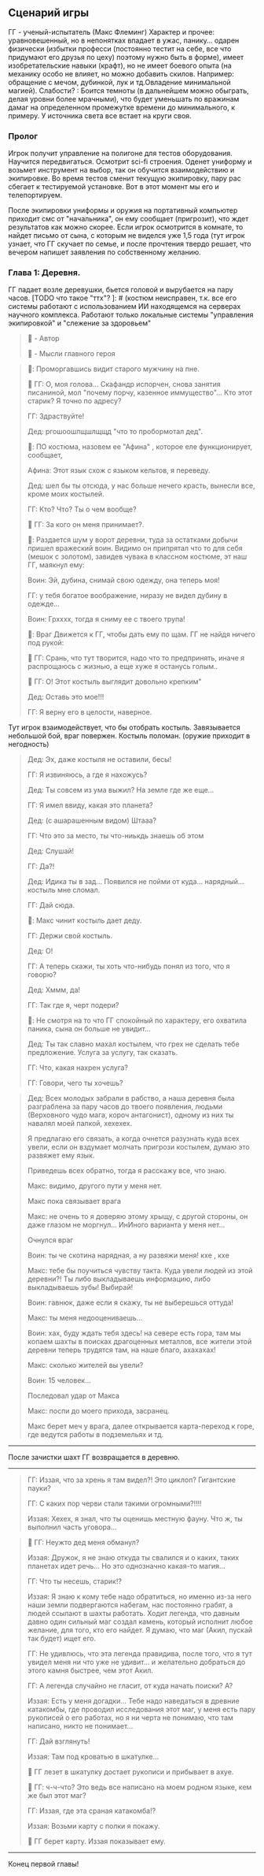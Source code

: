 ## Сценарий игры

[TODO убрать описание ГГ из сценария]: #
ГГ - ученый-испытатель (Макс Флеминг) 
Характер и прочее: уравновешенный, но в непонятках впадает в ужас, панику… одарен физически (избытки професси (постоянно тестит на себе, все что придумают его друзья по цеху) поэтому нужно быть в форме), имеет изобретательские навыки (крафт), но не имеет боевого опыта (на механику особо не влияет, но можно добавить скилов. Например: обращение с мечом, дубинкой, лук и тд.Овладение минимальной магией). 
Слабости? : 
Боится темноты (в дальнейшем можно обыграть, делая уровни более мрачными), что будет уменьшать по вражинам дамаг на определенном промежутке времени до минимального, к примеру. У источника света все встает на круги своя. 

### Пролог

Игрок получит управление на полигоне для тестов оборудования. 
Научится передвигаться. Осмотрит sci-fi строения. 
Оденет униформу и возьмет инструмент на выбор, так он обучится взаимодействию и экипировке.
Во время тестов сменит текущую экипировку, пару рас сбегает к тестируемой установке. Вот в этот момент мы его и телепортируем.

После экипировки униформы и оружия на портативный компьютер приходит смс от "начальника", он ему сообщает (пригрозит), что ждет результатов как можно скорее.
Если игрок осмотрится в комнате, то найдет письмо от сына, с которым не виделся уже 1,5 года (тут игрок узнает, что ГГ скучает по семье, и после прочтения твердо решает, что вечером напишет заявления по собственному желанию.



### Глава 1: Деревня. 

ГГ падает возле деревушки, бьется головой и вырубается на пару часов.
[TODO что такое "ттх"? ]: #
(костюм неисправен, т.к. все его системы работают с использованием ИИ находящемся на серверах научного комплекса. Работают только локальные системы "управления экипировкой" и "слежение за здоровьем"

> 📝 - Автор
> 
> 💭 - Мысли главного героя


> 📝: Проморгавшись видит старого мужчину на пне.
>
> 💭 ГГ: О, моя голова… Скафандр испорчен, снова занятия писаниной, мол "почему порчу, казенное иммущество"... Кто этот старик? Я точно по адресу?
> 
> ГГ: Здраствуйте!
> 
> Дед: ргошоошлщшлщщд "что то пробормотал дед".
> 
> 📝: ПО костюма, назовем ее "Афина" , которое еле функционирует, сообщает,
> 
> Афина: Этот язык схож с языком кельтов, я переведу.
> 
> Дед: шел бы ты отсюда, у нас больше нечего красть, вынесли все, кроме моих костылей.
> 
> ГГ: Кто? Что? Ты о чем вообще?
> 
> 💭 ГГ: За кого он меня принимает?.
> 
> 📝: Раздается шум у ворот деревни, туда за остатками добычи пришел вражеский воин. Видимо он припрятал что то для себя (мешок с золотом), завидев чувака в классном костюме, эт наш ГГ, маякнул ему:
> 
> Воин: Эй, дубина, снимай свою одежду, она теперь моя!
> 
> ГГ: у тебя богатое воображение, ниразу не видел дубину в одежде…
> 
> Воин: Грхххх, тогда я сниму ее с твоего трупа!
> 
> 📝: Враг Движется к ГГ, чтобы дать ему по щам. ГГ не найдя ничего под рукой:
> 
> 💭 ГГ: Срань, что тут творится, надо что то предпринять, иначе я распрощаюсь с жизнью, а еще хуже я останусь голым..
> 
> 💭 ГГ: О! Этот костыль выглядит довольно крепким"
> 
> Дед: Оставь это мое!!!
> 
> ГГ: Я верну его в целости, наверное. 

Тут игрок взаимодействует, что бы отобрать костыль.
Завязывается небольшой бой, враг повержен.
Костыль поломан. (оружие приходит в негодность) 

> Дед: Эх, даже костыля не оставили, бесы!
> 
> ГГ: Я извиняюсь, а где я нахожусь?
> 
> Дед: Ты совсем из ума выжил? На земле где же еще…
> 
> ГГ: Я имел ввиду, какая это планета?
> 
> Дед: (с ашарашенным видом) Штааа?
> 
> ГГ: Что это за место, ты что-ниькдь знаешь об этом
> 
> Дед: Слушай!
> 
> ГГ: Да?!
> 
> Дед: Идика ты в зад…  Появился не пойми от куда… нарядный… костыль мне сломал.
> 
> ГГ: Дай сюда.
> 
> 📝: Макс чинит костыль дает деду.
> 
> ГГ: Держи свой костыль.
> 
> Дед: О!
> 
> ГГ: А теперь скажи, ты хоть что-нибудь понял из того, что я говорю?
> 
> Дед: Хммм, да!
> 
> ГГ: Так где я, черт подери?
> 
> 📝: Не смотря на то что ГГ спокойный по характеру, его охватила паника, сына он больше не увидит…
> 
> Дед: Ты так славно махал костылем, что грех не сделать тебе предложение. Услуга за услугу, так сказать.
> 
> ГГ: Что, какая нахрен услуга?
> 
> ГГ: Говори, чего ты хочешь?






> Дед: Всех молодых забрали в рабство, а наша деревня была разграблена за пару часов до твоего появления, людьми (Верховного чудо мага, короч антагонист), одному из них ты навалял моей палкой, хехехех.
> 
> Я предлагаю его связать, а когда очнется разузнать куда всех увели, если он вздумает молчать пригрози костылем, думаю это развяжет ему язык.
> 
> Приведешь всех обратно, тогда я расскажу все, что знаю.
> 
> Макс: видимо, другого пути у меня нет.
> 
> Макс пока связывает врага
> 
> Макс: не очень то я доверяю этому хрыщу, с другой стороны, он даже глазом не моргнул… ИнИного варианта у меня нет…
> 
> Очнулся враг
> 
> Воин: ты че скотина нарядная,  а ну развяжи меня! кхе , кхе
> 
> Макс: тебе бы поучиться чувству такта. Куда увели людей из этой деревни?! Ты либо выкладываешь информацию, либо выкладываешь зубы! Выбирай!
> 
> Воин: гавнюк, даже если я скажу, ты не выберешься оттуда!
> 
> Макс: ты меня недооцениваешь…
> 
> Воин: хах, буду ждать тебя здесь! на севере есть гора, там мы копаем шахты в поисках драгоценных металлов, все жители этой деревни теперь трудятся там, на наше благо, ахахахах!
> 
> Макс: сколько жителей вы увели?
> 
> Воин: 15 человек…
> 
> Последовал удар от Макса
> 
> Макс: поспи до моего прихода, засранец.
> 
> Макс берет меч у врага, далее открывается карта-переход к горе, где ведутся работы в подземельях и тд. 

----

После зачистки шахт ГГ возвращается в деревню. 

----

> ГГ: Иззая, что за хрень я там видел?! Это циклоп? Гигантские пауки?
> 
> ГГ: С каких пор черви стали такими огромными?!!!!
> 
> Иззая: Хехех, я знал, что ты оценишь местную фауну. Что ж, ты выполнил часть уговора…
> 
[TODO как ГГ понял что дед его обманул??]: #
> 💭 ГГ: Неужто дед меня обманул?
> 
> Иззая: Дружок, я не знаю откуда ты свалился и о каких, таких планетах идет речь… Но это однозначно какая-то магия…
> 
> ГГ: Что ты несешь, старик!?
> 
> Иззая: Я знаю к кому тебе надо обратиться, но именно из-за него наши земли подвергаются набегам, нас постоянно грабят, а людей ссылают в шахты работать. Ходит легенда, что давным давно один сильный маг создал камень, который исполнит любое желание, для того, кто его найдет. Я думаю, что маг (Акил, пускай так будет) ищет его.
> 
> ГГ: Не удивлюсь, что эта легенда правидива, после того, что я тут увидел меня ни что уже не удивит… и желательно добраться до этого камня быстрее, чем этот Акил.
> 
> ГГ: А легенда случайно не гласит, от куда начать поиски? А?
> 
> Иззая: Есть у меня догадки… Тебе надо наведаться в древние катакомбы, где проводил исследования этот маг, у меня есть пару рукописей о его работах, но я ни черта не понимаю, что там написано, никто не понимает…
> 
> ГГ: Дай взглянуть!
> 
> Иззая: Там под кроватью в шкатулке…
> 
> 📝 ГГ лезет в шкатулку достает рукописи и прибывает в ахуе.
> 
> 💭 ГГ: ч-ч-что? Это ведь все написано на моем родном языке, кем же был этот маг?
> 
> ГГ: Иззая, где эта сраная катакомба!?
> 
> Иззая: Возьми карту с полки я покажу.
> 
> 📝 ГГ берет карту. Иззая показывает ему. 

----

Конец первой главы!
